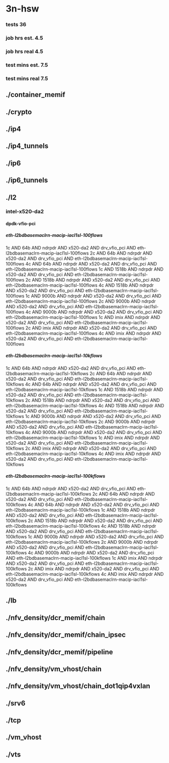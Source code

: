 # 3n-hsw
### tests 36
### job hrs est. 4.5
### job hrs real 4.5
### test mins est. 7.5
### test mins real 7.5
## ./container_memif
## ./crypto
## ./ip4
## ./ip4_tunnels
## ./ip6
## ./ip6_tunnels
## ./l2
### intel-x520-da2
#### dpdk-vfio-pci
##### eth-l2bdbasemaclrn-macip-iacl1sl-100flows
1c AND 64b AND ndrpdr AND x520-da2 AND drv_vfio_pci AND eth-l2bdbasemaclrn-macip-iacl1sl-100flows
2c AND 64b AND ndrpdr AND x520-da2 AND drv_vfio_pci AND eth-l2bdbasemaclrn-macip-iacl1sl-100flows
4c AND 64b AND ndrpdr AND x520-da2 AND drv_vfio_pci AND eth-l2bdbasemaclrn-macip-iacl1sl-100flows
1c AND 1518b AND ndrpdr AND x520-da2 AND drv_vfio_pci AND eth-l2bdbasemaclrn-macip-iacl1sl-100flows
2c AND 1518b AND ndrpdr AND x520-da2 AND drv_vfio_pci AND eth-l2bdbasemaclrn-macip-iacl1sl-100flows
4c AND 1518b AND ndrpdr AND x520-da2 AND drv_vfio_pci AND eth-l2bdbasemaclrn-macip-iacl1sl-100flows
1c AND 9000b AND ndrpdr AND x520-da2 AND drv_vfio_pci AND eth-l2bdbasemaclrn-macip-iacl1sl-100flows
2c AND 9000b AND ndrpdr AND x520-da2 AND drv_vfio_pci AND eth-l2bdbasemaclrn-macip-iacl1sl-100flows
4c AND 9000b AND ndrpdr AND x520-da2 AND drv_vfio_pci AND eth-l2bdbasemaclrn-macip-iacl1sl-100flows
1c AND imix AND ndrpdr AND x520-da2 AND drv_vfio_pci AND eth-l2bdbasemaclrn-macip-iacl1sl-100flows
2c AND imix AND ndrpdr AND x520-da2 AND drv_vfio_pci AND eth-l2bdbasemaclrn-macip-iacl1sl-100flows
4c AND imix AND ndrpdr AND x520-da2 AND drv_vfio_pci AND eth-l2bdbasemaclrn-macip-iacl1sl-100flows
##### eth-l2bdbasemaclrn-macip-iacl1sl-10kflows
1c AND 64b AND ndrpdr AND x520-da2 AND drv_vfio_pci AND eth-l2bdbasemaclrn-macip-iacl1sl-10kflows
2c AND 64b AND ndrpdr AND x520-da2 AND drv_vfio_pci AND eth-l2bdbasemaclrn-macip-iacl1sl-10kflows
4c AND 64b AND ndrpdr AND x520-da2 AND drv_vfio_pci AND eth-l2bdbasemaclrn-macip-iacl1sl-10kflows
1c AND 1518b AND ndrpdr AND x520-da2 AND drv_vfio_pci AND eth-l2bdbasemaclrn-macip-iacl1sl-10kflows
2c AND 1518b AND ndrpdr AND x520-da2 AND drv_vfio_pci AND eth-l2bdbasemaclrn-macip-iacl1sl-10kflows
4c AND 1518b AND ndrpdr AND x520-da2 AND drv_vfio_pci AND eth-l2bdbasemaclrn-macip-iacl1sl-10kflows
1c AND 9000b AND ndrpdr AND x520-da2 AND drv_vfio_pci AND eth-l2bdbasemaclrn-macip-iacl1sl-10kflows
2c AND 9000b AND ndrpdr AND x520-da2 AND drv_vfio_pci AND eth-l2bdbasemaclrn-macip-iacl1sl-10kflows
4c AND 9000b AND ndrpdr AND x520-da2 AND drv_vfio_pci AND eth-l2bdbasemaclrn-macip-iacl1sl-10kflows
1c AND imix AND ndrpdr AND x520-da2 AND drv_vfio_pci AND eth-l2bdbasemaclrn-macip-iacl1sl-10kflows
2c AND imix AND ndrpdr AND x520-da2 AND drv_vfio_pci AND eth-l2bdbasemaclrn-macip-iacl1sl-10kflows
4c AND imix AND ndrpdr AND x520-da2 AND drv_vfio_pci AND eth-l2bdbasemaclrn-macip-iacl1sl-10kflows
##### eth-l2bdbasemaclrn-macip-iacl1sl-100kflows
1c AND 64b AND ndrpdr AND x520-da2 AND drv_vfio_pci AND eth-l2bdbasemaclrn-macip-iacl1sl-100kflows
2c AND 64b AND ndrpdr AND x520-da2 AND drv_vfio_pci AND eth-l2bdbasemaclrn-macip-iacl1sl-100kflows
4c AND 64b AND ndrpdr AND x520-da2 AND drv_vfio_pci AND eth-l2bdbasemaclrn-macip-iacl1sl-100kflows
1c AND 1518b AND ndrpdr AND x520-da2 AND drv_vfio_pci AND eth-l2bdbasemaclrn-macip-iacl1sl-100kflows
2c AND 1518b AND ndrpdr AND x520-da2 AND drv_vfio_pci AND eth-l2bdbasemaclrn-macip-iacl1sl-100kflows
4c AND 1518b AND ndrpdr AND x520-da2 AND drv_vfio_pci AND eth-l2bdbasemaclrn-macip-iacl1sl-100kflows
1c AND 9000b AND ndrpdr AND x520-da2 AND drv_vfio_pci AND eth-l2bdbasemaclrn-macip-iacl1sl-100kflows
2c AND 9000b AND ndrpdr AND x520-da2 AND drv_vfio_pci AND eth-l2bdbasemaclrn-macip-iacl1sl-100kflows
4c AND 9000b AND ndrpdr AND x520-da2 AND drv_vfio_pci AND eth-l2bdbasemaclrn-macip-iacl1sl-100kflows
1c AND imix AND ndrpdr AND x520-da2 AND drv_vfio_pci AND eth-l2bdbasemaclrn-macip-iacl1sl-100kflows
2c AND imix AND ndrpdr AND x520-da2 AND drv_vfio_pci AND eth-l2bdbasemaclrn-macip-iacl1sl-100kflows
4c AND imix AND ndrpdr AND x520-da2 AND drv_vfio_pci AND eth-l2bdbasemaclrn-macip-iacl1sl-100kflows
## ./lb
## ./nfv_density/dcr_memif/chain
## ./nfv_density/dcr_memif/chain_ipsec
## ./nfv_density/dcr_memif/pipeline
## ./nfv_density/vm_vhost/chain
## ./nfv_density/vm_vhost/chain_dot1qip4vxlan
## ./srv6
## ./tcp
## ./vm_vhost
## ./vts
